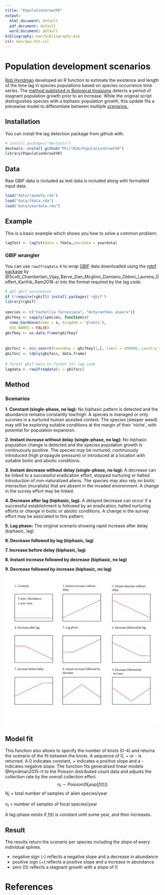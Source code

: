 ```yaml
---
title: "PopulationGrowthR"
output:
  html_document: default
  pdf_document: default
  word_document: default
bibliography: man/bibliography.bib
csl: man/apa-5th.csl
---
```

# Population development scenarios

[Rob Hyndman](https://robjhyndman.com/) developed an R function to estimate the existence and length of the time lag in species populations based on species occurrence time series. The [method published in Biological Invasions](https://link.springer.com/article/10.1007/s10530-015-0962-8) detects a period of stagnant population growth prior to an increase. While the original script distinguishes species with a biphasic population growth, this update fits a piecewise model to differentiate between multiple [scenarios.](https://github.com/PhillRob/lag-scenarios/blob/master/lag-scenarios.pdf)

## Installation
You can install the lag detection package from github with:
  
``` r
# install.packages("devtools")
devtools::install_github("PhillRob/PopulationGrowthR")
library(PopulationGrowthR)
```

## Data
Raw GBIF data is included as test data is included along with formatted input data. 
```r
load("data/rawdata.rda")
load("data/fdata.rda")
load("data/yeardata.rda")
```

## Example
This is a basic example which shows you how to solve a common problem:
  
``` r
lagTest <- lagfit(data = fdata,yeardata = yeardata)
```


### GBIF wrangler
You can use `raw2freqdata.R` to wrap [GBIF](https://www.gbif.org/) data downloaded using the [rgbif package](https://CRAN.R-project.org/package=rgbif) by @Scott_Chamberlain_Vijay_Barve_Dan_Mcglinn_Damiano_Oldoni_Laurens_Geffert_Karthik_Ram2018-zi into the format required by the lag code. 

``` r
# get gbif occurences
if (!require(rgbif)) install.packages('rgbif')
library(rgbif)

species <- c("Vachellia farnesiana", "Achyranthes aspera"))
gbifkey <- sapply(species, function(x)
  name_backbone(name = x, kingdom = 'plants'),
  USE.NAMES = FALSE)
gbifkey <- as.data.frame(gbifkey)


gbifocc <- occ_search(taxonKey = gbifkey[1,], limit = 200000, country = "US",  return = "data")
gbifocc <- ldply(gbifocc, data.frame)

# format gbif data to format for lag code
lagdata <- raw2freqdata(x = gbifocc)
```

## Method
### Scenarios
**1. Constant (single-phase, no lag):** No biphasic pattern is detected and the abundance remains constantly low/high. A species is managed or only survives in a nurtured human assisted context. The species (sleeper weed) may still be exploring suitable conditions at the margin of their 'niche', with potential for population expansion. 

**2. Instant increase without delay (single-phase, no lag):** No biphasic population change is detected and the species population growth is continuously positive. The species may be nurtured, continuously introduced (high propagule pressure) or introduced at a location with suitable biotic and abiotic conditions.

**3. Instant decrease without delay (single-phase, no lag):** A decrease can be linked to a successful eradication effort, stopped nurturing or halted introduction of non-naturalized aliens. The species may also rely on biotic interaction (muralists) that are absent in the invaded environment. A change in the survey effort may be linked. 

**4. Decrease after lag (biphasic, lag):** A delayed decrease can occur if a successful establishment is followed by an eradication, halted nurturing efforts or change in biotic or abiotic conditions. A change in the survey effort may be assiciated to this pattern. 

**5. Lag phase:** The original scenario showing rapid increase after delay (biphasic, lag)

**6. Decrease followed by lag (biphasic, lag)**

**7. Increase before delay (biphasic, lag)**

**8. Instant increase followed by decrease (biphasic, no lag)**

**9. Decrease followed by increase (biphasic, no lag)**

![](lag-scenarios.png)

## Model fit
This function also allows to specify the number of knots (0-4) and returns the scenario of the fit between the knots. A sequence of 0, + or - is returned. A 0 indicates constant, + indicates a positive slope and a - indicates negative slope.
The function fits generalised linear models @Hyndman2015-rt to the Poisson distributed count data and adjusts the collection rate by the overall collection effort.
$$n_t \sim Poisson(N_t  exp[f(t)])$$
$N_t$ = total number of samples of alien species/year

$n_t$ =  number of samples of focal species/year

A lag-phase exists if $f(t)$ is constant until some year, and then increases.

## Result
The results return the scenario per species including the slope of every individual splines.
* negative sign (-) reflects a negative slope and a decrease in abundance
* positive sign (+) reflects a positive slope and a increase in abundance
* zero (0) reflects a stagnant growth with a slope of 0






# References
